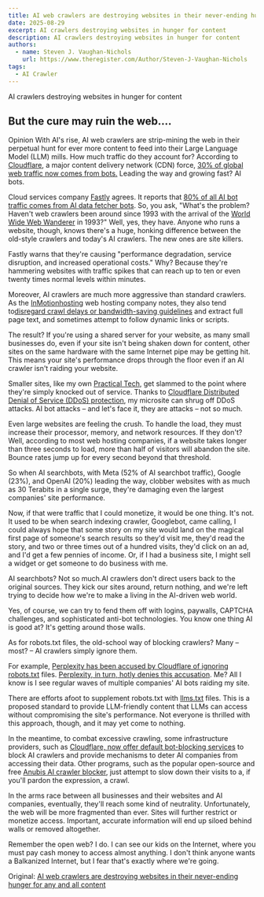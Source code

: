 ```yaml
---
title: AI web crawlers are destroying websites in their never-ending hunger for any and all content
date: 2025-08-29
excerpt: AI crawlers destroying websites in hunger for content
description: AI crawlers destroying websites in hunger for content
authors:
  - name: Steven J. Vaughan-Nichols
    url: https://www.theregister.com/Author/Steven-J-Vaughan-Nichols
tags:
  - AI Crawler
---
```


AI crawlers destroying websites in hunger for content

But the cure may ruin the web....
---------------------------------

Opinion With AI's rise, AI web crawlers are strip-mining the web in their perpetual hunt for ever more content to feed into their Large Language Model (LLM) mills. How much traffic do they account for? According to [Cloudflare](https://www.cloudflare.com/), a major content delivery network (CDN) force, [30% of global web traffic now comes from bots.](https://blog.cloudflare.com/from-googlebot-to-gptbot-whos-crawling-your-site-in-2025/) Leading the way and growing fast? AI bots.

Cloud services company [Fastly](https://www.fastly.com/) agrees. It reports that [80% of all AI bot traffic comes from AI data fetcher bots](https://www.theregister.com/2025/08/21/ai_crawler_traffic/). So, you ask, "What's the problem? Haven't web crawlers been around since 1993 with the arrival of the [World Wide Web Wanderer](https://en.wikipedia.org/wiki/World_Wide_Web_Wanderer) in 1993?" Well, yes, they have. Anyone who runs a website, though, knows there's a huge, honking difference between the old-style crawlers and today's AI crawlers. The new ones are site killers.

Fastly warns that they're causing "performance degradation, service disruption, and increased operational costs." Why? Because they're hammering websites with traffic spikes that can reach up to ten or even twenty times normal levels within minutes.

Moreover, AI crawlers are much more aggressive than standard crawlers. As the [InMotionhosting](https://www.inmotionhosting.com/) web hosting company notes, they also tend to[disregard crawl delays or bandwidth-saving guidelines](https://www.inmotionhosting.com/blog/ai-crawlers-slowing-down-your-website/) and extract full page text, and sometimes attempt to follow dynamic links or scripts.

The result? If you're using a shared server for your website, as many small businesses do, even if your site isn't being shaken down for content, other sites on the same hardware with the same Internet pipe may be getting hit. This means your site's performance drops through the floor even if an AI crawler isn't raiding your website.

Smaller sites, like my own [Practical Tech](https://practical-tech.com/), get slammed to the point where they're simply knocked out of service. Thanks to [Cloudflare Distributed Denial of Service (DDoS) protection](https://www.cloudflare.com/ddos/), my microsite can shrug off DDoS attacks. AI bot attacks – and let's face it, they are attacks – not so much.

Even large websites are feeling the crush. To handle the load, they must increase their processor, memory, and network resources. If they don't? Well, according to most web hosting companies, if a website takes longer than three seconds to load, more than half of visitors will abandon the site. Bounce rates jump up for every second beyond that threshold.

So when AI searchbots, with Meta (52% of AI searchbot traffic), Google (23%), and OpenAI (20%) leading the way, clobber websites with as much as 30 Terabits in a single surge, they're damaging even the largest companies' site performance.

Now, if that were traffic that I could monetize, it would be one thing. It's not. It used to be when search indexing crawler, Googlebot, came calling, I could always hope that some story on my site would land on the magical first page of someone's search results so they'd visit me, they'd read the story, and two or three times out of a hundred visits, they'd click on an ad, and I'd get a few pennies of income. Or, if I had a business site, I might sell a widget or get someone to do business with me.

AI searchbots? Not so much.AI crawlers don't direct users back to the original sources. They kick our sites around, return nothing, and we're left trying to decide how we're to make a living in the AI-driven web world.

Yes, of course, we can try to fend them off with logins, paywalls, CAPTCHA challenges, and sophisticated anti-bot technologies. You know one thing AI is good at? It's getting around those walls.

As for robots.txt files, the old-school way of blocking crawlers? Many – most? – AI crawlers simply ignore them.

For example, [Perplexity has been accused by Cloudflare of ignoring robots.txt](https://www.theregister.com/2025/08/04/perplexity_ai_crawlers_accused_data_raids/) files. [Perplexity, in turn, hotly denies this accusation](https://www.zdnet.com/article/perplexity-says-cloudflares-accusations-of-stealth-ai-scraping-are-based-on-embarrassing-errors/). Me? All I know is I see regular waves of multiple companies' AI bots raiding my site.

There are efforts afoot to supplement robots.txt with [llms.txt](https://llmstxt.org/) files. This is a proposed standard to provide LLM-friendly content that LLMs can access without compromising the site's performance. Not everyone is thrilled with this approach, though, and it may yet come to nothing.

In the meantime, to combat excessive crawling, some infrastructure providers, such as [Cloudflare, now offer default bot-blocking services](https://www.theregister.com/2025/07/01/cloudflare_creates_ai_crawler_toll/) to block AI crawlers and provide mechanisms to deter AI companies from accessing their data. Other programs, such as the popular open-source and free [Anubis AI crawler blocker](https://anubis.techaro.lol/), just attempt to slow down their visits to a, if you'll pardon the expression, a crawl.

In the arms race between all businesses and their websites and AI companies, eventually, they'll reach some kind of neutrality. Unfortunately, the web will be more fragmented than ever. Sites will further restrict or monetize access. Important, accurate information will end up siloed behind walls or removed altogether.

Remember the open web? I do. I can see our kids on the Internet, where you must pay cash money to access almost anything. I don't think anyone wants a Balkanized Internet, but I fear that's exactly where we're going.

Original:
[AI web crawlers are destroying websites in their never-ending hunger for any and all content](https://www.theregister.com/2025/08/29/ai_web_crawlers_are_destroying/)